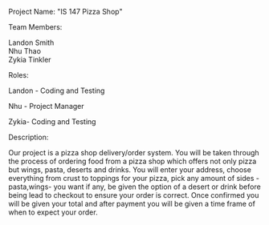 Project Name: "IS 147 Pizza Shop"

Team Members:

Landon Smith           
Nhu Thao             
Zykia Tinkler        

Roles:

Landon - Coding and Testing

Nhu - Project Manager

Zykia- Coding and Testing

Description:

Our project is a pizza shop delivery/order system. You will be taken through the process of ordering food from a pizza shop 
which offers not only pizza but wings, pasta, deserts and drinks. You will enter your address, choose everything from crust to toppings for your
pizza, pick any amount of sides -pasta,wings- you want if any, be given the option of a desert or drink before being lead to checkout to ensure your order is correct. 
Once confirmed you will be given your total and after payment you will be given a time frame of when to expect your order.



